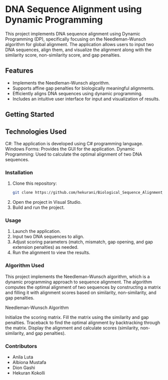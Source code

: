# DNA Sequence Alignment using Dynamic Programming

This project implements DNA sequence alignment using Dynamic Programming (DP), specifically focusing on the Needleman-Wunsch algorithm for global alignment. The application allows users to input two DNA sequences, align them, and visualize the alignment along with the similarity score, non-similarity score, and gap penalties.

## Features

- Implements the Needleman-Wunsch algorithm.
- Supports affine gap penalties for biologically meaningful alignments.
- Efficiently aligns DNA sequences using dynamic programming.
- Includes an intuitive user interface for input and visualization of results.

## Getting Started

## Technologies Used

C#: The application is developed using C# programming language.
Windows Forms: Provides the GUI for the application.
Dynamic Programming: Used to calculate the optimal alignment of two DNA sequences.

### Installation

1. Clone this repository:
   ```bash
   git clone https://github.com/hekurani/Biological_Sequence_Alignment_Using_Dynamic_Programming_Grupi26.git
2. Open the project in Visual Studio.
3. Build and run the project.

### Usage

1. Launch the application.
2. Input two DNA sequences to align.
3. Adjust scoring parameters (match, mismatch, gap opening, and gap extension penalties) as needed.
4. Run the alignment to view the results.

### Algorithm Used

This project implements the Needleman-Wunsch algorithm, which is a dynamic programming approach to sequence alignment. The algorithm computes the optimal alignment of two sequences by constructing a matrix and filling it with alignment scores based on similarity, non-similarity, and gap penalties.

Needleman-Wunsch Algorithm

Initialize the scoring matrix.
Fill the matrix using the similarity and gap penalties.
Traceback to find the optimal alignment by backtracking through the matrix.
Display the alignment and calculate scores (similarity, non-similarity, and gap penalties).

### Contributors

* Anila Luta
* Albiona Mustafa
* Dion Gashi
* Hekuran Kokolli
